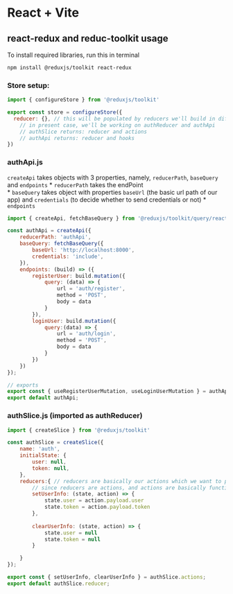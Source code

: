 # React + Vite

## react-redux and reduc-toolkit usage
To install required libraries, run this in terminal
```bash
npm install @reduxjs/toolkit react-redux
```
### Store setup:
```js
import { configureStore } from '@reduxjs/toolkit'

export const store = configureStore({
  reducer: {}, // this will be populated by reducers we'll build in different functionalities.
    // in present case, we'll be working on authReducer and authApi
    // authSlice returns: reducer and actions
    // authApi returns: reducer and hooks
})
```

### authApi.js
`createApi` takes objects with 3 properties, namely, `reducerPath`, `baseQuery` and `endpoints`
    * `reducerPath` takes the endPoint  
    * `baseQuery` takes object with properties `baseUrl` (the basic url path of our app) and `credentials` (to decide whether to send credentials or not)
    * `endpoints` 

```js
import { createApi, fetchBaseQuery } from '@reduxjs/toolkit/query/react'

const authApi = createApi({
    reducerPath: 'authApi',
    baseQuery: fetchBaseQuery({
        baseUrl: 'http://localhost:8000',
        credentials: 'include',
    }),
    endpoints: (build) => ({
        registerUser: build.mutation({
            query: (data) => {
                url = 'auth/register',
                method = 'POST',
                body = data
            }
        }),
        loginUser: build.mutation({
            query:(data) => {
                url = 'auth/login',
                method = 'POST',
                body = data
            }
        })
    })
});

// exports
export const { useRegisterUserMutation, useLoginUserMutation } = authApi;
export default authApi;
```
### authSlice.js (imported as authReducer)

```js
import { createSlice } from '@reduxjs/toolkit'

const authSlice = createSlice({
    name: 'auth',
    initialState: {
        user: null,
        token: null,
    },
    reducers:{ // reducers are basically our actions which we want to perform
        // since reducers are actions, and actions are basically functions
        setUserInfo: (state, action) => {
            state.user = action.payload.user
            state.token = action.payload.token
        },
        
        clearUserInfo: (state, action) => {
            state.user = null
            state.token = null
        }

    }
});

export const { setUserInfo, clearUserInfo } = authSlice.actions;
export default authSlice.reducer;
```



